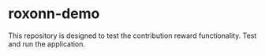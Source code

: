 # roxonn-demo
This repository is designed to test the contribution reward functionality. 
Test and run the application. 

